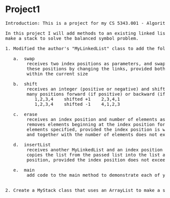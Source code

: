 # Project1
<pre>
Introduction: This is a project for my CS 5343.001 - Algorithm Analysis and Data Structures course

In this project I will add methods to an existing linked list class and
make a stack to solve the balanced symbol problem.
  
1. Modified the author's "MyLinkedList" class to add the following methods:

   a.  swap
        receives two index positions as parameters, and swaps the nodes at
        these positions by changing the links, provided both positions are 
        within the current size

   b.  shift
        receives an integer (positive or negative) and shifts the list this
        many positions forward (if positive) or backward (if negative).  
           1,2,3,4    shifted +1    2,3,4,1
           1,2,3,4    shifted -1    4,1,2,3

   c.  erase 
        receives an index position and number of elements as parameters, and
        removes elements beginning at the index position for the number of 
        elements specified, provided the index position is within the size
        and together with the number of elements does not exceed the size

   d.  insertList
        receives another MyLinkedList and an index position as parameters, and 
        copies the list from the passed list into the list at the specified
        position, provided the index position does not exceed the size.

   e.  main
        add code to the main method to demonstrate each of your methods
  

2. Create a MyStack class that uses an ArrayList to make a stack.
</pre>

